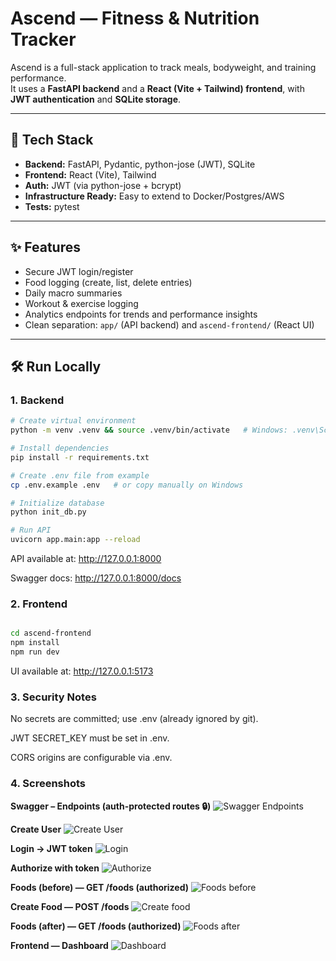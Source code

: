# Ascend — Fitness & Nutrition Tracker

Ascend is a full-stack application to track meals, bodyweight, and training performance.  
It uses a **FastAPI backend** and a **React (Vite + Tailwind) frontend**, with **JWT authentication** and **SQLite storage**.  

---

## 🚀 Tech Stack
- **Backend:** FastAPI, Pydantic, python-jose (JWT), SQLite  
- **Frontend:** React (Vite), Tailwind  
- **Auth:** JWT (via python-jose + bcrypt)  
- **Infrastructure Ready:** Easy to extend to Docker/Postgres/AWS  
- **Tests:** pytest  

---

## ✨ Features
- Secure JWT login/register  
- Food logging (create, list, delete entries)  
- Daily macro summaries  
- Workout & exercise logging  
- Analytics endpoints for trends and performance insights  
- Clean separation: `app/` (API backend) and `ascend-frontend/` (React UI)  

---

## 🛠️ Run Locally

### 1. Backend
```bash
# Create virtual environment
python -m venv .venv && source .venv/bin/activate   # Windows: .venv\Scripts\activate

# Install dependencies
pip install -r requirements.txt

# Create .env file from example
cp .env.example .env   # or copy manually on Windows

# Initialize database
python init_db.py

# Run API
uvicorn app.main:app --reload
```
API available at: http://127.0.0.1:8000

Swagger docs: http://127.0.0.1:8000/docs

### 2. Frontend
```bash

cd ascend-frontend
npm install
npm run dev

```
UI available at: http://127.0.0.1:5173

### 3. Security Notes

No secrets are committed; use .env (already ignored by git).

JWT SECRET_KEY must be set in .env.

CORS origins are configurable via .env.

### 4. Screenshots


**Swagger – Endpoints (auth-protected routes 🔒)**
![Swagger Endpoints](docs/backend-swagger.png)

**Create User**
![Create User](docs/create-user.png)

**Login → JWT token**
![Login](docs/login-post.png)

**Authorize with token**
![Authorize](docs/login-authorize.png)

**Foods (before) — GET /foods (authorized)**
![Foods before](docs/foods-before.png)

**Create Food — POST /foods**
![Create food](docs/foods-create.png)

**Foods (after) — GET /foods (authorized)**
![Foods after](docs/foods-after.png)

**Frontend — Dashboard**
![Dashboard](docs/frontend-dashboard.png)





